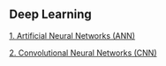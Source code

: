 ## Deep Learning

[1. Artificial Neural Networks (ANN)](Artificial_Neural_Networks)

[2. Convolutional Neural Networks (CNN)](Convolutional_Neural_Networks)

